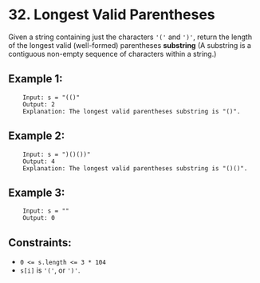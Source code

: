 # 32. Longest Valid Parentheses

Given a string containing just the characters `'('` and `')'`, return the length of the longest valid (well-formed) parentheses **substring** (A substring is a contiguous non-empty sequence of characters within a string.)


## Example 1:

        Input: s = "(()"
        Output: 2
        Explanation: The longest valid parentheses substring is "()".
## Example 2:

        Input: s = ")()())"
        Output: 4
        Explanation: The longest valid parentheses substring is "()()".
## Example 3:

        Input: s = ""
        Output: 0
 

## Constraints:

* `0 <= s.length <= 3 * 104`
* `s[i]` is `'('`, or `')'`.